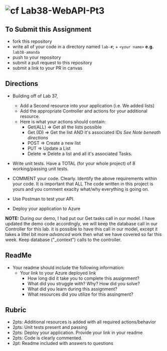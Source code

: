 ![cf](http://i.imgur.com/7v5ASc8.png) Lab38-WebAPI-Pt3
=====================================

## To Submit this Assignment
- fork this repository
- write all of your code in a directory named `lab-#`; + `<your name>` **e.g.** `lab38-amanda`
- push to your repository
- submit a pull request to this repository
- submit a link to your PR in canvas

## Directions 
- Building off of Lab 37, 
  - Add a Second resource into your application (i.e. We added lists)
  - Add the appropriate Controller and actions for your additional resource. 
  - Here is what your actions should contain:
    - Get(ALL) => Get all the lists possible
    - Get (ID) => Get the list AND it's associated IDs *See Note beneath directions*
    - POST => Create a new list
    - PUT => Update a List
    - Delete => Delete a list and all it's associated Tasks.
    
 - Write unit tests. Have a TOTAL (for your whole project) of 8 working/passing unit tests. 
-  COMMENT your code. Clearly. Identify the above requirements within your code. It is important that ALL The code written in this project is yours and you comment exaclty what/why everything is going on. 
- Use Postman to test your API.
- Deploy your application to Azure

**NOTE:** During our demo, I had put our Get tasks call in our model. I have updated the demo code accordingly, we will keep the database call in our Controller for this lab. it is possible to have this call in our model, except it takes a littel bit more *advanced* work then what we have covered so far this week. Keep database ("_context") calls to the controller. 

## ReadMe
- Your readme should include the following information:
  - Your link to your Azure deployed link
	- How long did it take you to complete this assignment?
	- What did you struggle with? Why? How did you solve?
	- What did you learn during this assignment?
    - What resources did you utilize for this assingment?

## Rubric
- 2pts: Additional resources is added with all required actions/behavior
- 2pts: Unit tests present and passing
- 2pts: Deploy your application. Provide your link in your readme
- 2pts: Code is clearly commented.
- 2pt: Readme included with answers to questions
